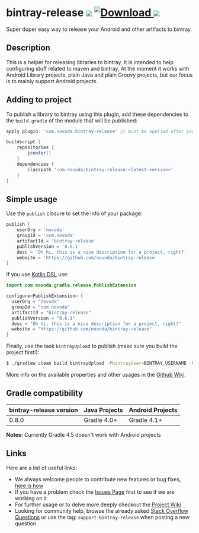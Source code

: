 # bintray-release [![](https://ci.novoda.com/buildStatus/icon?job=bintray-release)](https://ci.novoda.com/job/bintray-release/lastBuild/console) [![Download](https://api.bintray.com/packages/novoda/maven/bintray-release/images/download.svg) ](https://bintray.com/novoda/maven/bintray-release/_latestVersion) [![](https://raw.githubusercontent.com/novoda/novoda/master/assets/btn_apache_lisence.png)](LICENSE.txt)

Super duper easy way to release your Android and other artifacts to bintray.


## Description

This is a helper for releasing libraries to bintray. It is intended to help configuring stuff related to maven and bintray.
At the moment it works with Android Library projects, plain Java and plain Groovy projects, but our focus is to mainly support Android projects.

## Adding to project

To publish a library to bintray using this plugin, add these dependencies to the `build.gradle` of the module that will be published:

```groovy
apply plugin: 'com.novoda.bintray-release' // must be applied after your artifact generating plugin (eg. java / com.android.library)

buildscript {
    repositories {
        jcenter()
    }
    dependencies {
        classpath 'com.novoda:bintray-release:<latest-version>'
    }
}
```

## Simple usage

Use the `publish` closure to set the info of your package:

```groovy
publish {
    userOrg = 'novoda'
    groupId = 'com.novoda'
    artifactId = 'bintray-release'
    publishVersion = '0.6.1'
    desc = 'Oh hi, this is a nice description for a project, right?'
    website = 'https://github.com/novoda/bintray-release'
}
```

If you use [Kotlin DSL](https://github.com/gradle/kotlin-dsl) use:

```kotlin
import com.novoda.gradle.release.PublishExtension

configure<PublishExtension> {
  userOrg = "novoda"
  groupId = "com.novoda"
  artifactId = "bintray-release"
  publishVersion = "0.6.1"
  desc = "Oh hi, this is a nice description for a project, right?"
  website = "https://github.com/novoda/bintray-release"
}
```

Finally, use the task `bintrayUpload` to publish (make sure you build the project first!):

```bash
$ ./gradlew clean build bintrayUpload -PbintrayUser=BINTRAY_USERNAME -PbintrayKey=BINTRAY_KEY -PdryRun=false
```

More info on the available properties and other usages in the [Github Wiki](https://github.com/novoda/bintray-release/wiki).

## Gradle compatibility
| bintray-release version | Java Projects | Android Projects |
|-------------------------|---------------|------------------|
| 0.8.0                   | Gradle 4.0+   | Gradle 4.1+      |

**Notes:** Currently Gradle 4.5 doesn't work with Android projects

## Links

Here are a list of useful links:

 * We always welcome people to contribute new features or bug fixes, [here is how](https://github.com/novoda/novoda/blob/master/CONTRIBUTING.md)
 * If you have a problem check the [Issues Page](https://github.com/novoda/bintray-release/issues) first to see if we are working on it
 * For further usage or to delve more deeply checkout the [Project Wiki](https://github.com/novoda/bintray-release/wiki)
 * Looking for community help, browse the already asked [Stack Overflow Questions](http://stackoverflow.com/questions/tagged/support-bintray-release) or use the tag: `support-bintray-release` when posting a new question  
